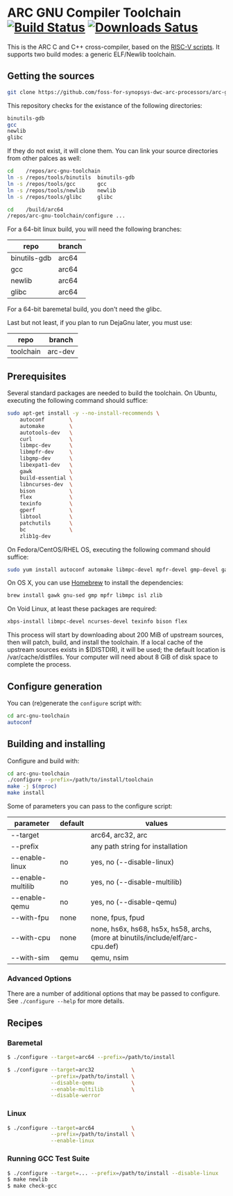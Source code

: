 # ARC GNU Compiler Toolchain [![Build Status](https://github.com/foss-for-synopsys-dwc-arc-processors/arc-gnu-toolchain/actions/workflows/ci.yml/badge.svg)](https://github.com/foss-for-synopsys-dwc-arc-processors/arc-gnu-toolchain/actions/workflows/ci.yml) [![Downloads Satus](https://img.shields.io/github/downloads/foss-for-synopsys-dwc-arc-processors/arc-gnu-toolchain/total?longCache=true&style=flat&label=Downloads&logoColor=fff&logo=GitHub)](https://github.com/foss-for-synopsys-dwc-arc-processors/arc-gnu-toolchain/releases)

This is the ARC C and C++ cross-compiler, based on the [RISC-V scripts](https://github.com/riscv/riscv-gnu-toolchain). It supports two build modes: a generic ELF/Newlib toolchain.

## Getting the sources

```sh
git clone https://github.com/foss-for-synopsys-dwc-arc-processors/arc-gnu-toolchain
```

This repository checks for the existance of the following directories:

```sh
binutils-gdb
gcc
newlib
glibc
```

If they do not exist, it will clone them. You can link your source directories
from other palces as well:

```sh
cd    /repos/arc-gnu-toolchain
ln -s /repos/tools/binutils  binutils-gdb
ln -s /repos/tools/gcc       gcc
ln -s /repos/tools/newlib    newlib
ln -s /repos/tools/glibc     glibc

cd    /build/arc64
/repos/arc-gnu-toolchain/configure ...
```

For a 64-bit linux build, you will need the following branches:

| repo         | branch |
|--------------|--------|
| binutils-gdb | arc64  |
| gcc          | arc64  |
| newlib       | arc64  |
| glibc        | arc64  |

For a 64-bit baremetal build, you don't need the glibc.

Last but not least, if you plan to run DejaGnu later, you must use:

| repo         | branch  |
|--------------|---------|
| toolchain    | arc-dev |

## Prerequisites

Several standard packages are needed to build the toolchain.  On Ubuntu,
executing the following command should suffice:

```sh
sudo apt-get install -y --no-install-recommends \
    autoconf        \
    automake        \
    autotools-dev   \
    curl            \
    libmpc-dev      \
    libmpfr-dev     \
    libgmp-dev      \
    libexpat1-dev   \
    gawk            \
    build-essential \
    libncurses-dev  \
    bison           \
    flex            \
    texinfo         \
    gperf           \
    libtool         \
    patchutils      \
    bc              \
    zlib1g-dev
```

On Fedora/CentOS/RHEL OS, executing the following command should suffice:

```sh
sudo yum install autoconf automake libmpc-devel mpfr-devel gmp-devel gawk ncurses-devel bison flex texinfo patchutils gcc gcc-c++ zlib-devel
```

On OS X, you can use [Homebrew](http://brew.sh) to install the dependencies:

```sh
brew install gawk gnu-sed gmp mpfr libmpc isl zlib
```

On Void Linux, at least these packages are required:

```sh
xbps-install libmpc-devel ncurses-devel texinfo bison flex
```

This process will start by downloading about 200 MiB of upstream sources, then
will patch, build, and install the toolchain.  If a local cache of the
upstream sources exists in $(DISTDIR), it will be used; the default location
is /var/cache/distfiles.  Your computer will need about 8 GiB of disk space to
complete the process.

## Configure generation

You can (re)generate the `configure` script with:

```sh
cd arc-gnu-toolchain
autoconf
```

## Building and installing

Configure and build with:

```sh
cd arc-gnu-toolchain
./configure --prefix=/path/to/install/toolchain
make -j $(nproc)
make install
```

Some of parameters you can pass to the configure script:

| parameter         | default | values                                                                          |
|-------------------|---------|---------------------------------------------------------------------------------|
| --target          |         | arc64, arc32, arc                                                               |
| --prefix          |         | any path string for installation                                                |
| --enable-linux    | no      | yes, no (--disable-linux)                                                       |
| --enable-multilib | no      | yes, no (--disable-multilib)                                                    |
| --enable-qemu     | no      | yes, no (--disable-qemu)                                                        |
| --with-fpu        | none    | none, fpus, fpud                                                                |
| --with-cpu        | none    | none, hs6x, hs68, hs5x, hs58, archs, (more at binutils/include/elf/arc-cpu.def) |
| --with-sim        | qemu    | qemu, nsim                                                                      |


### Advanced Options

There are a number of additional options that may be passed to
configure.  See `./configure --help` for more details.

## Recipes

### Baremetal

```sh
$ ./configure --target=arc64 --prefix=/path/to/install
```

```sh
$ ./configure --target=arc32            \
              --prefix=/path/to/install \
              --disable-qemu            \
              --enable-multilib         \
              --disable-werror
```

### Linux

```sh
$ ./configure --target=arc64            \
              --prefix=/path/to/install \
              --enable-linux
```

### Running GCC Test Suite

```sh
$ ./configure --target=... --prefix=/path/to/install --disable-linux
$ make newlib
$ make check-gcc
```
